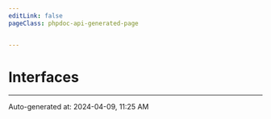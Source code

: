 ```yaml
---
editLink: false
pageClass: phpdoc-api-generated-page


---
```


# Interfaces



--------

<div class="page-edit">
    <div class="last-updated">
        <span class="prefix">Auto-generated at: </span>
        <span class="time">2024-04-09, 11:25 AM</span>
    </div>
</div>



